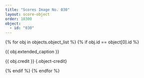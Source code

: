 ```yaml
---
title: "Scores Image No. 030"
layout: score-object
order: 10300
object:
  - id: "030"
---
```


{% for obj in objects.object_list %}
{% if obj.id == object[0].id %}

{{ obj.extended_caption }}

{{ obj.credit }} {.object-credit}

{% endif %}
{% endfor %}
